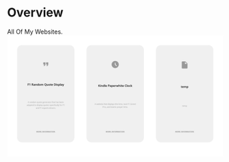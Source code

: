 # Overview
All Of My Websites.
![](https://raw.githubusercontent.com/Crucial-hash/crucial/main/images/preview.png)
